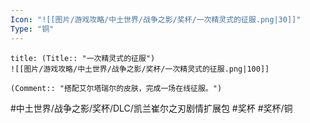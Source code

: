 ```yaml
---
Icon: "![[图片/游戏攻略/中土世界/战争之影/奖杯/一次精灵式的征服.png|30]]"
Type: "铜"
---
```

```ad-common-bronze-trophy
title: (Title:: "一次精灵式的征服")
![[图片/游戏攻略/中土世界/战争之影/奖杯/一次精灵式的征服.png|100]]

(Comment:: "搭配艾尔塔瑞尔的皮肤，完成一场在线征服。")
```

#中土世界/战争之影/奖杯/DLC/凯兰崔尔之刃剧情扩展包 #奖杯 #奖杯/铜
